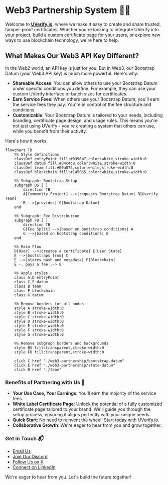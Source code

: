 # Web3 Partnership System 🚀🤝

Welcome to <b>[UVerify.io](https://uverify.io)</b>, where we make it easy to create and share trusted, tamper-proof certificates. Whether you're looking to integrate UVerify into your project, build a custom certificate page for your users, or explore new ways to use blockchain technology, we're here to help.

## What Makes Our Web3 API Key Different?

In the Web2 world, an API key is just for you. But in Web3, our Bootstrap Datum (your Web3 API key) is much more powerful. Here's why:

- <b>Shareable Access</b>: You can allow others to use your Bootstrap Datum under specific conditions you define. For example, they can use your custom UVerify interface or batch sizes for certificates.
- <b>Earn Service Fees</b>: When others use your Bootstrap Datum, you'll earn the service fees they pay. You're in control of the fee structure and conditions.
- <b>Customizable</b>: Your Bootstrap Datum is tailored to your needs, including branding, certificate page design, and usage rules.
  This means you're not just using UVerify - you're creating a system that others can use, while you benefit from their activity.

Here's how it works:

```mermaid
flowchart TD
    %% Style definitions
    classDef entryPoint fill:#0396b7,color:white,stroke-width:0
    classDef datum fill:#04c4c8,color:white,stroke-width:0
    classDef team fill:#00a072,color:white,stroke-width:0
    classDef blockchain fill:#145065,color:white,stroke-width:0

    %% Subgraph: Bootstrap Setup
    subgraph BS [ ]
        direction TB
        A[Community Project] -->|requests Bootstrap Datum| B[Uverify Team]
        B -->|provides| C[Bootstrap Datum]
    end

    %% Subgraph: Fee Distribution
    subgraph FD [ ]
        direction TB
        G[Fee Split] -->|based on bootstrap conditions| A
        G -->|based on bootstrap conditions| B
    end

    %% Main Flow
    D[User] -->|creates a certificate| E[User State]
    E -->|bootstraps from| C
    E -->|stores hash and metadata| F[Blockchain]
    E -. pays a fee .-> G

    %% Apply styles
    class A,D entryPoint
    class C,E datum
    class B team
    class F blockchain
    class G datum

    %% Remove borders for all nodes
    style A stroke-width:0
    style B stroke-width:0
    style C stroke-width:0
    style D stroke-width:0
    style E stroke-width:0
    style F stroke-width:0
    style G stroke-width:0

    %% Remove subgraph borders and backgrounds
    style BS fill:transparent,stroke-width:0
    style FD fill:transparent,stroke-width:0

    click C href "./web3-partnership/bootstrap-datum"
    click E href "./web3-partnership/state-datum"
    click B href "./team"
```

### Benefits of Partnering with Us 🌟

- **Your Use Case, Your Earnings**: You'll earn the majority of the service fees.
- **White Label Certificate Page**: Unlock the potential of a fully customized certificate page tailored to your brand. We'll guide you through the setup process, ensuring it aligns perfectly with your unique needs.
- **Quick Start**: No need to reinvent the wheel! Start today with UVerify.io.
- **Collaborative Growth**: We're eager to hear from you and grow together.

### Get in Touch 📬

- [Email Us](mailto:hello@uverify.io)
- [Join Our Discord](https://discord.gg/Dvqkynn6xc)
- [Follow Us on X](https://x.com/UVer1fy)
- [Connect on LinkedIn](https://www.linkedin.com/company/uverify-io)

We're eager to hear from you. Let's build the future together!

